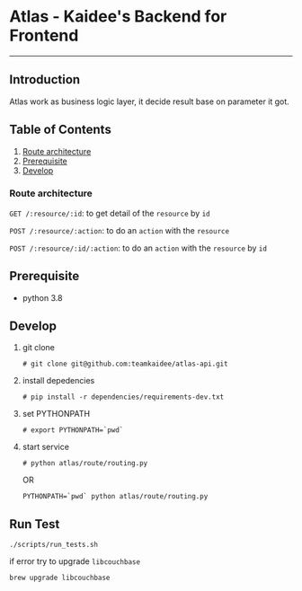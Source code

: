 # Atlas - Kaidee's Backend for Frontend

---

## Introduction

Atlas work as business logic layer, it decide result base on parameter it got.


## Table of Contents
1. [Route architecture](#route-architeccture)
2. [Prerequisite](#prerequisite)
2. [Develop](#develop)

### Route architecture

`GET /:resource/:id`: to get detail of the `resource` by `id`

`POST /:resource/:action`: to do an `action` with the `resource`

`POST /:resource/:id/:action`: to do an `action` with the `resource` by `id`

## Prerequisite

- python 3.8

## Develop

1. git clone


    ```
    # git clone git@github.com:teamkaidee/atlas-api.git
    ```

2. install depedencies


    ```
    # pip install -r dependencies/requirements-dev.txt
    ```

3. set PYTHONPATH


    ```
    # export PYTHONPATH=`pwd`
    ```

4. start service


    ```
    # python atlas/route/routing.py
    ```
    OR
    ```
    PYTHONPATH=`pwd` python atlas/route/routing.py
    ```

## Run Test

```
./scripts/run_tests.sh
```

if error try to upgrade `libcouchbase`

```
brew upgrade libcouchbase
```
